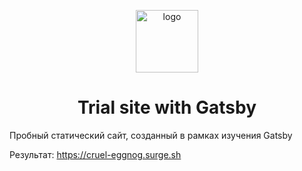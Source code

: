 <p align="center">
  <a href="https://cruel-eggnog.surge.sh">
    <img alt="logo" src="https://cruel-eggnog.surge.sh/static/logo-a50f77fe3c0549ceb79fec2813068be1.svg" width="100" />
  </a>
</p>
<h1 align="center">
  Trial site with Gatsby
</h1>

Пробный статический сайт, созданный в рамках изучения Gatsby

Результат: <https://cruel-eggnog.surge.sh>


